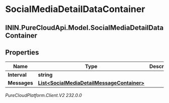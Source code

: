 # SocialMediaDetailDataContainer

## ININ.PureCloudApi.Model.SocialMediaDetailDataContainer

## Properties

|Name | Type | Description | Notes|
|------------ | ------------- | ------------- | -------------|
| **Interval** | **string** |  | [optional] |
| **Messages** | [**List&lt;SocialMediaDetailMessageContainer&gt;**](SocialMediaDetailMessageContainer) |  | [optional] |



_PureCloudPlatform.Client.V2 232.0.0_
